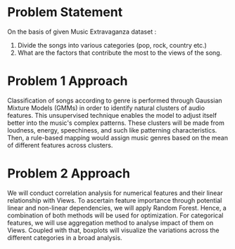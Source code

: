 # Problem Statement
On the basis of given Music Extravaganza dataset :
1. Divide the songs into various categories (pop, rock, country etc.)
2. What are the factors that contribute the most to the views of the song.

# Problem 1 Approach
Classification of songs according to genre is performed through Gaussian Mixture Models (GMMs) in order to identify natural clusters of audio features. This unsupervised technique enables the model to adjust itself better into the music's complex patterns. These clusters will be made from loudness, energy, speechiness, and such like patterning characteristics. Then, a rule-based mapping would assign music genres based on the mean of different features across clusters.

# Problem 2 Approach
We will conduct correlation analysis for numerical features and their linear relationship with Views. To ascertain feature importance through potential linear and non-linear dependencies, we will apply Random Forest. Hence, a combination of both methods will be used for optimization. 
For categorical features, we will use aggregation method to analyse impact of them on Views. Coupled with that, boxplots will visualize the variations across the different categories in a broad analysis.






